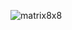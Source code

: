 ![matrix8x8](https://user-images.githubusercontent.com/29889280/46212925-84986e80-c337-11e8-97a4-e96510a76d7e.png)